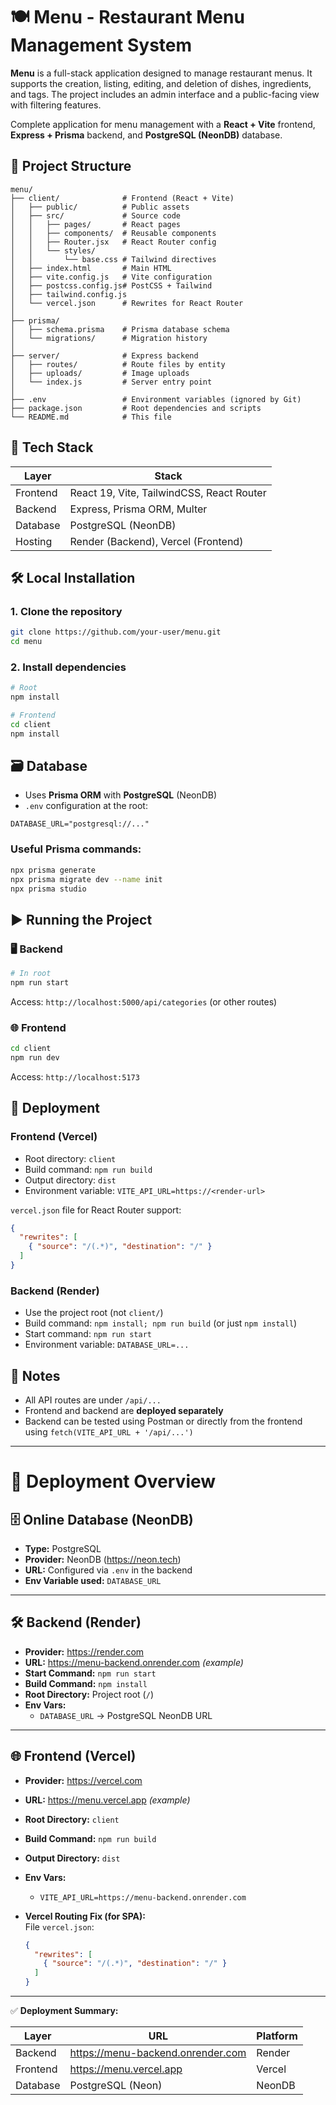 
# 🍽️ Menu - Restaurant Menu Management System

**Menu** is a full-stack application designed to manage restaurant menus. It supports the creation, listing, editing, and deletion of dishes, ingredients, and tags. The project includes an admin interface and a public-facing view with filtering features.

Complete application for menu management with a **React + Vite** frontend, **Express + Prisma** backend, and **PostgreSQL (NeonDB)** database.

## 📁 Project Structure

```
menu/
├── client/              # Frontend (React + Vite)
│   ├── public/          # Public assets
│   ├── src/             # Source code
│   │   ├── pages/       # React pages
│   │   ├── components/  # Reusable components
│   │   ├── Router.jsx   # React Router config
│   │   └── styles/
│   │       └── base.css # Tailwind directives
│   ├── index.html       # Main HTML
│   ├── vite.config.js   # Vite configuration
│   ├── postcss.config.js# PostCSS + Tailwind
│   ├── tailwind.config.js
│   └── vercel.json      # Rewrites for React Router
│
├── prisma/
│   ├── schema.prisma    # Prisma database schema
│   └── migrations/      # Migration history
│
├── server/              # Express backend
│   ├── routes/          # Route files by entity
│   ├── uploads/         # Image uploads
│   └── index.js         # Server entry point
│
├── .env                 # Environment variables (ignored by Git)
├── package.json         # Root dependencies and scripts
└── README.md            # This file
```

## 🧠 Tech Stack

| Layer      | Stack                                        |
|------------|-----------------------------------------------|
| Frontend   | React 19, Vite, TailwindCSS, React Router     |
| Backend    | Express, Prisma ORM, Multer                   |
| Database   | PostgreSQL (NeonDB)                           |
| Hosting    | Render (Backend), Vercel (Frontend)           |

## 🛠️ Local Installation

### 1. Clone the repository

```bash
git clone https://github.com/your-user/menu.git
cd menu
```

### 2. Install dependencies

```bash
# Root
npm install

# Frontend
cd client
npm install
```

## 🗃️ Database

- Uses **Prisma ORM** with **PostgreSQL** (NeonDB)
- `.env` configuration at the root:

```
DATABASE_URL="postgresql://..."
```

### Useful Prisma commands:

```bash
npx prisma generate
npx prisma migrate dev --name init
npx prisma studio
```

## ▶️ Running the Project

### 🖥️ Backend

```bash
# In root
npm run start
```

Access: `http://localhost:5000/api/categories` (or other routes)

### 🌐 Frontend

```bash
cd client
npm run dev
```

Access: `http://localhost:5173`

## 🚀 Deployment

### Frontend (Vercel)

- Root directory: `client`
- Build command: `npm run build`
- Output directory: `dist`
- Environment variable: `VITE_API_URL=https://<render-url>`

`vercel.json` file for React Router support:

```json
{
  "rewrites": [
    { "source": "/(.*)", "destination": "/" }
  ]
}
```

### Backend (Render)

- Use the project root (not `client/`)
- Build command: `npm install; npm run build` (or just `npm install`)
- Start command: `npm run start`
- Environment variable: `DATABASE_URL=...`

## 📌 Notes

- All API routes are under `/api/...`
- Frontend and backend are **deployed separately**
- Backend can be tested using Postman or directly from the frontend using `fetch(VITE_API_URL + '/api/...')`

---

# 🚀 Deployment Overview

## 🗄️ Online Database (NeonDB)
- **Type:** PostgreSQL
- **Provider:** NeonDB (https://neon.tech)
- **URL:** Configured via `.env` in the backend
- **Env Variable used:** `DATABASE_URL`

---

## 🛠️ Backend (Render)
- **Provider:** https://render.com
- **URL:** https://menu-backend.onrender.com *(example)*
- **Start Command:** `npm run start`
- **Build Command:** `npm install`
- **Root Directory:** Project root (`/`)
- **Env Vars:**
  - `DATABASE_URL` → PostgreSQL NeonDB URL

---

## 🌐 Frontend (Vercel)
- **Provider:** https://vercel.com
- **URL:** https://menu.vercel.app *(example)*
- **Root Directory:** `client`
- **Build Command:** `npm run build`
- **Output Directory:** `dist`
- **Env Vars:**
  - `VITE_API_URL=https://menu-backend.onrender.com`

- **Vercel Routing Fix (for SPA):**  
  File `vercel.json`:

  ```json
  {
    "rewrites": [
      { "source": "/(.*)", "destination": "/" }
    ]
  }
  ```

---

✅ **Deployment Summary:**

| Layer    | URL                               | Platform   |
|----------|------------------------------------|------------|
| Backend  | https://menu-backend.onrender.com | Render     |
| Frontend | https://menu.vercel.app           | Vercel     |
| Database | PostgreSQL (Neon)                 | NeonDB     |
